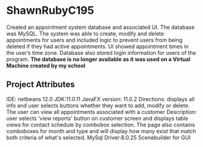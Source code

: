 # ShawnRubyC195
Created an appointment system database and associated UI. The database was 
MySQL. The system was able to create, modify and delete appointments for users and included logic to prevent users 
from being deleted if they had active appointments. UI showed appointment times in the user’s time zone. Database also 
stored login information for users of the program. ****The database is no longer available as it was used on a Virtual Machine created by my school****

## Project Attributes
IDE: netbeans 12.0
JDK:11.0.11
JavaFX version: 11.0.2
Directions: displays all info and user selects buttons whether they want to add, modify or delete. The user can view all appointments associated with a customer
Description: user selects 'view reports' button on customer screen and displays table views for 
contact schedule by combobox selection. The page also contains comboboxes for month and type and will display how many exist that match both 
criteria of what's selected. 
MySql Driver:8.0.25
Scenebuilder for GUI
